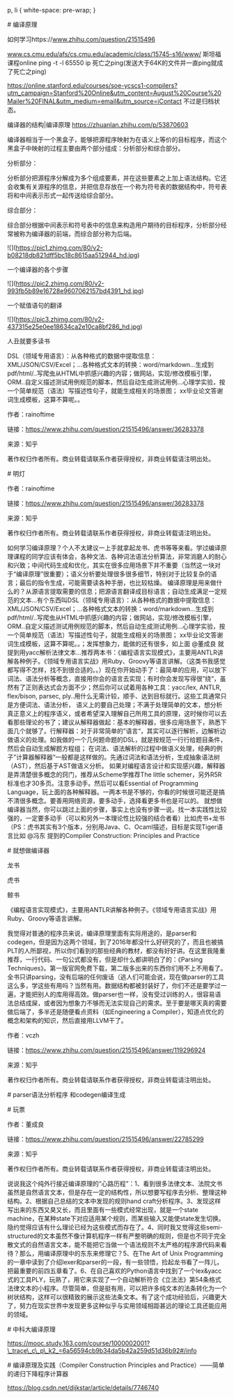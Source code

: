  p, li { white-space: pre-wrap; } 

\# 编译原理

如何学习https://www.zhihu.com/question/21515496

  www.cs.cmu.edu/afs/cs.cmu.edu/academic/class/15745-s16/www/ 斯坦福课程online
ping -t -l 65550 ip 死亡之ping(发送大于64K的文件并一直ping就成了死亡之ping)
   
https://online.stanford.edu/courses/soe-ycscs1-compilers?utm_campaign=Stanford%20Online&utm_content=August%20Course%20Mailer%20FINAL&utm_medium=email&utm_source=iContact  不过是归档状态。
  

编译器的结构|编译原理 https://zhuanlan.zhihu.com/p/53870603

编译器相当于一个黑盒子，能够把源程序映射为在语义上等价的目标程序，而这个黑盒子中映射的过程主要由两个部分组成：分析部分和综合部分。

  

分析部分：

  

分析部分把源程序分解成为多个组成要素，并在这些要素之上加上语法结构。它还会收集有关源程序的信息，并把信息存放在一个称为符号表的数据结构中，符号表将和中间表示形式一起传送给综合部分。

  

综合部分：

  

综合部分根据中间表示和符号表中的信息来构造用户期待的目标程序，分析部分经常被称为编译器的前端，而综合部分称为后端。

  

  

!\[\](https://pic1.zhimg.com/80/v2-b08218db821dff5bc18c8615aa512944_hd.jpg)

  

  

一个编译器的各个步骤

  

  

!\[\](https://pic2.zhimg.com/80/v2-993fb5b89e16728e9607062157bd4391_hd.jpg)

  

  

一个赋值语句的翻译

  

  

  

!\[\](https://pic3.zhimg.com/80/v2-437315e25e0ee18634ca2e10ca8bf286_hd.jpg)

  

  

人丑就要多读书

  

  

  

DSL（领域专用语言）：从各种格式的数据中提取信息：XML/JSON/CSV/Excel；...各种格式文本的转换：word/markdown...生成到pdf/html/..写爬虫从HTML中抓感兴趣的内容；做网站，实现/修改模板引擎，ORM..自定义描述测试用例规范的脚本，然后自动生成测试用例...心理学实验，按一个简单规范（语法）写描述性句子，就能生成相关的场景图； xx毕业论文答谢词生成模板，这算不算呢。。

  

作者：rainoftime

链接：https://www.zhihu.com/question/21515496/answer/36283378

来源：知乎

著作权归作者所有。商业转载请联系作者获得授权，非商业转载请注明出处。

  

\# 明灯

作者：rainoftime

链接：https://www.zhihu.com/question/21515496/answer/36283378

来源：知乎

著作权归作者所有。商业转载请联系作者获得授权，非商业转载请注明出处。

  

如何学习编译原理？个人不太建议一上手就拿起龙书、虎书等等来看。学过编译原理课程的同学应该有体会，各种文法、各种词法语法分析算法，非常消磨人的耐心和兴致；中间代码生成和优化，其实在很多应用场景下并不重要（当然这一块对于“编译原理”很重要）；语义分析要处理很多很多细节，特别对于比较复杂的语言；最后的指令生成，可能需要读各种手册，也比较枯燥。 编译原理是用来做什么的？从源语言提取需要的信息；把源语言翻译成目标语言；自动生成满足一定规范的文本...有个东西叫DSL（领域专用语言）：从各种格式的数据中提取信息：XML/JSON/CSV/Excel；...各种格式文本的转换：word/markdown...生成到pdf/html/..写爬虫从HTML中抓感兴趣的内容；做网站，实现/修改模板引擎，ORM..自定义描述测试用例规范的脚本，然后自动生成测试用例...心理学实验，按一个简单规范（语法）写描述性句子，就能生成相关的场景图； xx毕业论文答谢词生成模板，这算不算呢。。；发挥想象力，能做的还有很多，如上面 @董成良 就提到用yacc解析法律文本...推荐两本书：《编程语言实现模式》，主要用ANTLR讲解各种例子。《领域专用语言实战》用Ruby、Groovy等语言讲解。（这类书我感觉都写得不怎样，找不到很合适的。。）现在你开始动手了：最简单的应用，可以放下词法、语法分析等概念，直接用你会的语言去实现；有时你会发现写得很”绕“，虽然有了正则表达式会方面不少；然后你可以试着用各种工具：yacc/lex, ANTLR, flex/bison, parsec, ply..用什么无需计较，顺手、达到目标就行。这些工具通常只是方便词法、语法分析， 语义上的要自己处理；不满于处理简单的文本，想分析真正意义上的程序语义，或者希望深入理解自己所用工具的原理，这时候你可以去看那些理论的书了；建议从解释器做起：基本的解释器，很多应用场景下，熟悉下面几个就够了。行解释器：对于非常简单的”语言“，其实可以逐行解析，边解析边做语义的处理。如我做的一个几何题命题的DSL，就是按规范一行行给题目条件，然后会自动生成解题方程组； 在词法、语法解析的过程中做语义处理，经典的例子”计算器解释器“一般都是这样做的。先通过词法和语法分析，生成抽象语法树（AST），然后基于AST做语义分析。 如果对编程语言设计和实现感兴趣，解释器是弄清楚很多概念的窍门，推荐从Scheme学推荐The little schemer，另外R5R标准也才30多页。注意多动手。然后可以看Essential of Programming Language，玩上面的各种解释器。一两本书是不够的，你看的时候很可能还是搞不清很多概念。要善用网络资源，要多动手，选择看更多书也是可以的。 就想做编译器当然，你可以跳过上面的步骤，事实上也没有步骤一说。找一本实践性比较强的，一定要多动手（可以和另外一本理论性比较强的结合者看）比如虎书+龙书（PS：虎书其实有3个版本，分别用Java、C、Ocaml描述，目标是实现Tiger语言比如 @冯东 提到的Compiler Construction: Principles and Practice

  

\# 就想做编译器

龙书

虎书

鲸书

《编程语言实现模式》，主要用ANTLR讲解各种例子。《领域专用语言实战》用Ruby、Groovy等语言讲解。

我觉得对普通的程序员来说，编译原理里面有实际用途的，是parser和codegen，但是因为这两个领域，到了2016年都没什么好研究的了，而且也被搞PLT的人所鄙视，所以你们看到的那些经典的教材，都没有好好讲。在这里我隆重推荐，一行代码、一句公式都没有，但是却什么都讲明白了的：《Parsing Techniques》。第一版官网免费下载，第二版多出来的东西你们用不上不用看了。全书只讲parsing，没有后端的任何废话（逃人们可能会说，现在做parser的工具这么多，学这些有用吗？当然有用。数据结构都被封装好了，你们不还是要学过一遍，才能把别人的库用得高效。做parser也一样，没有受过训练的人，很容易语法总结成屎，或者因为想象力不够而无法实现自己的需求。至于要是哪天真的需要做后端了，多半还是随便看点资料（如Engineering a Compiler），知道点优化的概念和架构的知识，然后直接用LLVM干了。

  

作者：vczh

链接：https://www.zhihu.com/question/21515496/answer/119296924

来源：知乎

著作权归作者所有。商业转载请联系作者获得授权，非商业转载请注明出处。

  

\# parser语法分析程序 和codegen编译生成

  

  

\# 玩票

作者：董成良

链接：https://www.zhihu.com/question/21515496/answer/22785299

来源：知乎

著作权归作者所有。商业转载请联系作者获得授权，非商业转载请注明出处。

  

说说我这个纯外行接近编译原理的“心路历程”：1、看到很多法律文本、法院文书虽然是自然语言文本，但是存在一定的结构性，所以想要写程序去分析、整理这种结构。2、根据自己总结的文本中发现的规则hand craft分析程序。3、发现这样写出来的东西又臭又长，而且里面有一些模式经常出现，就是一个state machine，在某种state下对应适用某个规则，而某些输入又能使state发生切换。隐约觉得应该有什么理论已经为这些模式而存在了。4、同时我又觉得这些semi-structured的文本虽然不像计算机程序一样有严整明确的规则，但是也不同于完全散文式的自然语言文本，能不能把它当做一个语法规则不太严格的程序源代码来看待？那么，用编译原理中的东东来修理它？5、在The Art of Unix Programming的一章中读到了介绍lexer和parser的一段，有一些领悟，捡起龙书看了一阵儿，把最重要的前四五章看了。6、在自己喜欢的Python语言中找到了一个lex&yacc式的工具PLY，玩熟了，用它来实现了一个自动解析符合《立法法》第54条格式法律文本的小程序。尽管简单，但是挺有用，可以把许多纯文本的法条转化为一个树状结构，这样可以很精致的展示这些法条文本。有了这个成功经验后，兴趣更大了，努力在现实世界中发现更多这种似乎与实用领域相距甚远的理论工具还能应用的领域。

  

\# 中科大编译原理

https://mooc.study.163.com/course/1000002001?\_trace\_c\_p\_k2_=6a56594cb9b34da5b42a259d51d36b92#/info

  

\# 编译原理及实践（Compiler Construction Principles and Practice）——简单的递归下降程序计算器

https://blog.csdn.net/dijkstar/article/details/7746740